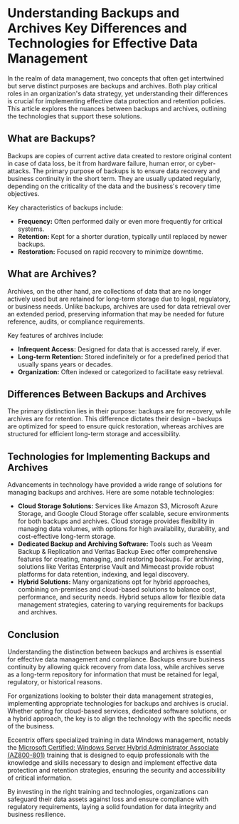# Understanding Backups and Archives Key Differences and Technologies for Effective Data Management
In the realm of data management, two concepts that often get intertwined but serve distinct purposes are backups and archives. Both play critical roles in an organization's data strategy, yet understanding their differences is crucial for implementing effective data protection and retention policies. This article explores the nuances between backups and archives, outlining the technologies that support these solutions. 

## What are Backups?
Backups are copies of current active data created to restore original content in case of data loss, be it from hardware failure, human error, or cyber-attacks. The primary purpose of backups is to ensure data recovery and business continuity in the short term. They are usually updated regularly, depending on the criticality of the data and the business's recovery time objectives. 

Key characteristics of backups include: 
- **Frequency:** Often performed daily or even more frequently for critical systems. 
- **Retention:** Kept for a shorter duration, typically until replaced by newer backups. 
- **Restoration:** Focused on rapid recovery to minimize downtime. 

## What are Archives? 
Archives, on the other hand, are collections of data that are no longer actively used but are retained for long-term storage due to legal, regulatory, or business needs. Unlike backups, archives are used for data retrieval over an extended period, preserving information that may be needed for future reference, audits, or compliance requirements. 

Key features of archives include: 
- **Infrequent Access:** Designed for data that is accessed rarely, if ever. 
- **Long-term Retention:** Stored indefinitely or for a predefined period that usually spans years or decades. 
- **Organization:** Often indexed or categorized to facilitate easy retrieval. 

## Differences Between Backups and Archives 
The primary distinction lies in their purpose: backups are for recovery, while archives are for retention. This difference dictates their design – backups are optimized for speed to ensure quick restoration, whereas archives are structured for efficient long-term storage and accessibility. 

## Technologies for Implementing Backups and Archives 
Advancements in technology have provided a wide range of solutions for managing backups and archives. Here are some notable technologies: 

- **Cloud Storage Solutions:** Services like Amazon S3, Microsoft Azure Storage, and Google Cloud Storage offer scalable, secure environments for both backups and archives. Cloud storage provides flexibility in managing data volumes, with options for high availability, durability, and cost-effective long-term storage. 
- **Dedicated Backup and Archiving Software:** Tools such as Veeam Backup & Replication and Veritas Backup Exec offer comprehensive features for creating, managing, and restoring backups. For archiving, solutions like Veritas Enterprise Vault and Mimecast provide robust platforms for data retention, indexing, and legal discovery. 
- **Hybrid Solutions:** Many organizations opt for hybrid approaches, combining on-premises and cloud-based solutions to balance cost, performance, and security needs. Hybrid setups allow for flexible data management strategies, catering to varying requirements for backups and archives. 

## Conclusion 
Understanding the distinction between backups and archives is essential for effective data management and compliance. Backups ensure business continuity by allowing quick recovery from data loss, while archives serve as a long-term repository for information that must be retained for legal, regulatory, or historical reasons. 

For organizations looking to bolster their data management strategies, implementing appropriate technologies for backups and archives is crucial. Whether opting for cloud-based services, dedicated software solutions, or a hybrid approach, the key is to align the technology with the specific needs of the business. 

Eccentrix offers specialized training in data Windows management, notably the	[Microsoft Certified: Windows Server Hybrid Administrator Associate (AZ800-801)](https://www.eccentrix.ca/en/courses/microsoft/azure/microsoft-certified-windows-server-hybrid-administrator-associate-az800-801) training that is designed to equip professionals with the knowledge and skills necessary to design and implement effective data protection and retention strategies, ensuring the security and accessibility of critical information. 

By investing in the right training and technologies, organizations can safeguard their data assets against loss and ensure compliance with regulatory requirements, laying a solid foundation for data integrity and business resilience. 

